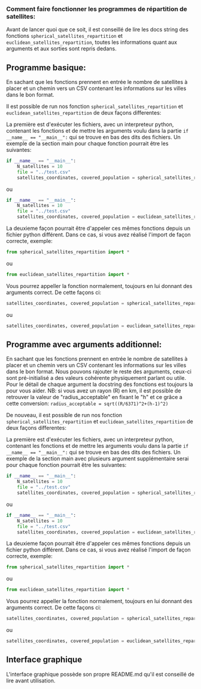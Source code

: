 ### Comment faire fonctionner les programmes de répartition de satellites:

Avant de lancer quoi que ce soit, il est conseillé de lire les docs string des fonctions `spherical_satellites_repartition` et `euclidean_satellites_repartition`, toutes les informations quant aux arguments et aux sorties sont repris dedans.

## Programme basique:

En sachant que les fonctions prennent en entrée le nombre de satellites à placer et un chemin vers un CSV contenant les informations sur les villes dans le bon format. 

Il est possible de run nos fonction `spherical_satellites_repartition` et `euclidean_satellites_repartition` de deux façons differentes:

La première est d'exécuter les fichiers, avec un interpreteur python, contenant les fonctions et de mettre les arguments voulu dans la partie `if __name__ == "__main__":` qui se trouve en bas des dits des fichiers. Un exemple de la section main pour chaque fonction pourrait être les suivantes: 

```Python
if __name__ == "__main__":
    N_satellites = 10
    file = "../test.csv"
    satellites_coordinates, covered_population = spherical_satellites_repartition(N_satellites, file)
```

ou

```Python
if __name__ == "__main__":
    N_satellites = 10
    file = "../test.csv"
    satellites_coordinates, covered_population = euclidean_satellites_repartition(N_satellites, file)  
```

La deuxieme façon pourrait être d'appeler ces mêmes fonctions depuis un fichier python différent. Dans ce cas, si vous avez réalisé l'import de façon correcte, exemple:

```Python
from spherical_satellites_repartition import *
```

ou

```Python
from euclidean_satellites_repartition import *
```

Vous pourrez appeller la fonction normalement, toujours en lui donnant des arguments correct. De cette façons ci:

```Python
satellites_coordinates, covered_population = spherical_satellites_repartition(N_satellites, file)
```

ou 

```Python
satellites_coordinates, covered_population = euclidean_satellites_repartition(N_satellites, file)
```

## Programme avec arguments additionnel:

En sachant que les fonctions prennent en entrée le nombre de satellites à placer et un chemin vers un CSV contenant les informations sur les villes dans le bon format. Nous pouvons rajouter le reste des arguments, ceux-ci sont pré-initialisé a des valeurs cohérente physiquement parlant ou utile. Pour le détail de chaque argument la docstring des fonctions est toujours la pour vous aider. NB: si vous avez un rayon (R) en km, il est possible de retrouver la valeur de "radius_acceptable" en fixant le "h" et ce grâce a cette conversion: ``radius_acceptable = sqrt((R/6371)^2+(h-1)^2)``

De nouveau, il est possible de run nos fonction `spherical_satellites_repartition` et `euclidean_satellites_repartition` de deux façons differentes:

La première est d'exécuter les fichiers, avec un interpreteur python, contenant les fonctions et de mettre les arguments voulu dans la partie `if __name__ == "__main__":` qui se trouve en bas des dits des fichiers. Un exemple de la section main avec plusieurs argument supplémentaire serai pour chaque fonction pourrait être les suivantes: 

```Python
if __name__ == "__main__":
    N_satellites = 10
    file = "../test.csv"
    satellites_coordinates, covered_population = spherical_satellites_repartition(N_satellites, file, grid_size=1000, verbose=True, visualise=True)
```

ou

```Python
if __name__ == "__main__":
    N_satellites = 10
    file = "../test.csv"
    satellites_coordinates, covered_population = euclidean_satellites_repartition(N_satellites, file, grid_size=1000, verbose=True, radius_acceptable_km=200)  
```

La deuxieme façon pourrait être d'appeler ces mêmes fonctions depuis un fichier python différent. Dans ce cas, si vous avez réalisé l'import de façon correcte, exemple:

```Python
from spherical_satellites_repartition import *
```

ou

```Python
from euclidean_satellites_repartition import *
```

Vous pourrez appeller la fonction normalement, toujours en lui donnant des arguments correct. De cette façons ci:

```Python
satellites_coordinates, covered_population = spherical_satellites_repartition(N_satellites, file, grid_size=1000, verbose=True, visualise=True)
```

ou 

```Python
satellites_coordinates, covered_population = euclidean_satellites_repartition(N_satellites, file, grid_size=1000, verbose=True, radius_acceptable_km=200)  
```

## Interface graphique 

L'interface graphique possède son propre README.md qu'il est conseillé de lire avant utilisation. 